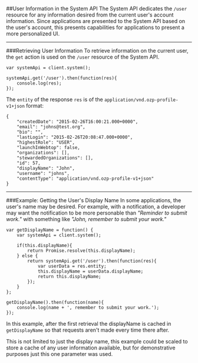 ##User Information in the System API
The System API dedicates the `/user` resource for any information desired from the current user's account information.
Since applications are presented to the System API based on the user's account, this presents capabilities for
applications to present a more personalized UI.

***

###Retrieving User Information
To retrieve information on the current user, the `get` action is used on the `/user` resource of the System API.

```
var systemApi = client.system();

systemApi.get('/user').then(function(res){
    console.log(res);
});
```

The `entity` of the response `res` is of the `application/vnd.ozp-profile-v1+json` format:

```
{
    "createdDate": "2015-02-26T16:00:21.000+0000",
    "email": "johns@test.org",
    "bio": "",
    "lastLogin": "2015-02-26T20:08:47.000+0000",
    "highestRole": "USER",
    "launchInWebtop": false,
    "organizations": [],
    "stewardedOrganizations": [],
    "id": 57,
    "displayName": "John",
    "username": "johns",
    "contentType": "application/vnd.ozp-profile-v1+json"
}
```

***

###Example: Getting the User's Display Name
In some applications, the user's name may be desired. For example, with a notification, a developer may want the
notification to be more personable than *"Reminder to submit work."* with something like
*"John, remember to submit your work."*

```
var getDisplayName = function() {
    var systemApi = client.system();

    if(this.displayName){
        return Promise.resolve(this.displayName);
    } else {
        return systemApi.get('/user').then(function(res){
            var userData = res.entity;
            this.displayName = userData.displayName;
            return this.displayName;
        });
    }
};

getDisplayName().then(function(name){
    console.log(name + ', remember to submit your work.');
});
```

In this example, after the first retrieval the displayName is cached in `getDisplayName` so that requests aren't made
every time there after.

This is not limited to just the display name, this example could be scaled to store a cache of any user information
available, but for demonstrative purposes just this one parameter was used.
